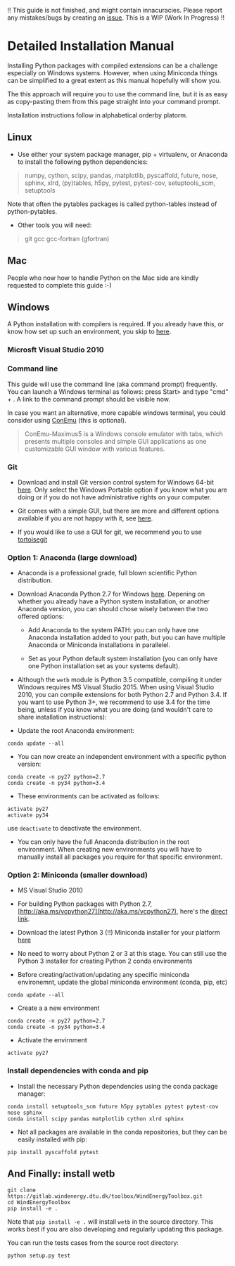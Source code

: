 
!! This guide is not finished, and might contain innacuracies. Please report
any mistakes/bugs by creating an
[issue](https://gitlab.windenergy.dtu.dk/toolbox/WindEnergyToolbox/issues).
This is a WIP (Work In Progress) !!

# Detailed Installation Manual

Installing Python packages with compiled extensions can be a challenge especially
on Windows systems. However, when using Miniconda things can be simplified to a
great extent as this manual hopefully will show you.

The this approach will require you to use the command line, but it is as easy
as copy-pasting them from this page straight into your command prompt.

Installation instructions follow in alphabetical orderby platorm.


## Linux

* Use either your system package manager, pip + virtualenv, or Anaconda to
install the following python dependencies:

> numpy, cython, scipy, pandas, matplotlib, pyscaffold, future, nose, sphinx,
> xlrd, (py)tables, h5py, pytest, pytest-cov, setuptools_scm, setuptools

Note that often the pytables packages is called python-tables instead of
python-pytables.

* Other tools you will need:

> git gcc gcc-fortran (gfortran)


## Mac

People who now how to handle Python on the Mac side are kindly requested to
complete this guide :-)


## Windows

A Python installation with compilers is required. If you already have this,
or know how set up such an environment, you skip to
[here](install-manual-detailed.md#and-finally-install-wetb).


### Microsft Visual Studio 2010


### Command line

This guide will use the command line (aka command prompt) frequently.
You can launch a Windows terminal as follows: press Start> and type
"cmd" + <Enter>. A link to the command prompt should be visible now.

In case you want an alternative, more capable windows terminal, you could consider
using [ConEmu](https://conemu.github.io/) (this is optional).

> ConEmu-Maximus5 is a Windows console emulator with tabs, which presents
> multiple consoles and simple GUI applications as one customizable GUI window
> with various features.


### Git

* Download and install Git version control system for Windows 64-bit
[here](https://git-scm.com/download/win). Only select the Windows Portable
option if you know what you are doing or if you do not have administrative
rights on your computer.

* Git comes with a simple GUI, but there are more and different options available
if you are not happy with it, see [here](https://git-scm.com/downloads/guis).

* If you would like to use a GUI for git, we recommend you to use
[tortoisegit](https://tortoisegit.org/)


### Option 1: Anaconda (large download)

* Anaconda is a professional grade, full blown scientific Python distribution.

* Download Anaconda Python 2.7 for Windows [here](https://www.continuum.io/downloads).
Depening on whether you already have a Python system installation, or another
Anaconda version, you can should chose wisely between the two offered options:

    * Add Anaconda to the system PATH: you can only have one Anaconda installation
added to your path, but you can have multiple Anaconda or Miniconda installations
in parallelel.

    * Set as your Python default system installation (you can only have one Python
installation set as your systems default).


* Although the ```wetb``` module is Python 3.5 compatible, compiling it under
Windows requires MS Visual Studio 2015. When using Visual Studio 2010, you can
compile extensions for both Python 2.7 and Python 3.4. If you want to use
Python 3+, we recommend to use 3.4 for the time being, unless if you know what
you are doing (and wouldn't care to share installation instructions):

* Update the root Anaconda environment:

```
conda update --all
```

* You can now create an independent environment with a specific python version:

```
conda create -n py27 python=2.7
conda create -n py34 python=3.4
```

* These environments can be activated as follows:

```
activate py27
activate py34
```

use ```deactivate``` to deactivate the environment.


* You can only have the full Anaconda distribution in the root environment.
When creating new environments you will have to manually install all packages
you require for that specific environment.


### Option 2: Miniconda (smaller download)

* MS Visual Studio 2010

* For building Python packages with Python 2.7,
[http://aka.ms/vcpython27](http://aka.ms/vcpython27), here's the
[direct link](https://www.microsoft.com/en-gb/download/details.aspx?id=44266).

* Download the latest Python 3 (!!) Miniconda installer for your platform
[here](http://conda.pydata.org/miniconda.html)

* No need to worry about Python 2 or 3 at this stage. You can still use the
Python 3 installer for creating Python 2 conda environments

* Before creating/activation/updating any specific miniconda environemnt,
update the global miniconda environment (conda, pip, etc)

```
conda update --all
```

* Create a a new environment
```
conda create -n py27 python=2.7
conda create -n py34 python=3.4
```

* Activate the envirnment

```
activate py27
```


### Install dependencies with conda and pip

* Install the necessary Python dependencies using the conda package manager:

```
conda install setuptools_scm future h5py pytables pytest pytest-cov nose sphinx
conda install scipy pandas matplotlib cython xlrd sphinx
```

* Not all packages are available in the conda repositories, but they can be
easily installed with pip:

```
pip install pyscaffold pytest
```


## And Finally: install wetb

```
git clone https://gitlab.windenergy.dtu.dk/toolbox/WindEnergyToolbox.git
cd WindEnergyToolbox
pip install -e .
```

Note that ```pip install -e .``` will install ```wetb``` in the source directory.
This works best if you are also developing and regularly updating this package.

You can run the tests cases from the source root directory:

```
python setup.py test
```

